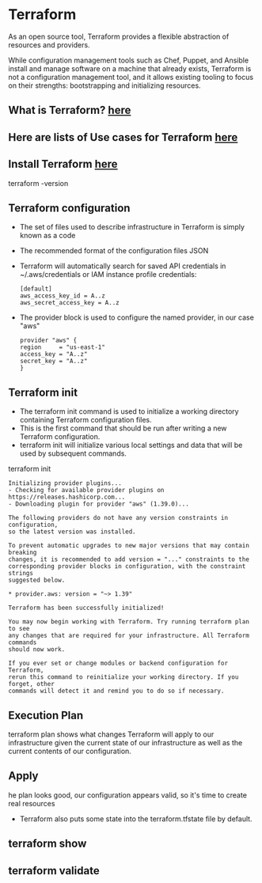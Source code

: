 # Terraform

As an open source tool, Terraform provides a flexible abstraction of resources and providers.

While configuration management tools such as Chef, Puppet, and Ansible install and manage software on a machine that already exists, Terraform is not a configuration management tool, and it allows existing tooling to focus on their strengths: bootstrapping and initializing resources.

## What is Terraform?  [here](https://www.terraform.io/intro/index.html) 

## Here are lists of Use cases for Terraform [here](https://www.terraform.io/intro/use-cases.html)

## Install Terraform [here](https://www.terraform.io/downloads.html)

terraform -version

## Terraform configuration
 - The set of files used to describe infrastructure in Terraform is simply known as a code 
 - The recommended format of the configuration files JSON 
 - Terraform will automatically search for saved API credentials in ~/.aws/credentials or IAM instance profile credentials:
	
	``` code
	[default]
  	aws_access_key_id = A..z
  	aws_secret_access_key = A..z
	```

- The provider block is used to configure the named provider, in our case "aws"
	
	```
	provider "aws" {
  	region     = "us-east-1"
  	access_key = "A..z"
  	secret_key = "A..z"
	}
	```

## Terraform init
- The terraform init command is used to initialize a working directory containing Terraform configuration files. 
- This is the first command that should be run after writing a new Terraform configuration. 
- terraform init will initialize various local settings and data that will be used by subsequent commands.

terraform init
```
Initializing provider plugins...
- Checking for available provider plugins on https://releases.hashicorp.com...
- Downloading plugin for provider "aws" (1.39.0)...

The following providers do not have any version constraints in configuration,
so the latest version was installed.

To prevent automatic upgrades to new major versions that may contain breaking
changes, it is recommended to add version = "..." constraints to the
corresponding provider blocks in configuration, with the constraint strings
suggested below.

* provider.aws: version = "~> 1.39"

Terraform has been successfully initialized!

You may now begin working with Terraform. Try running terraform plan to see
any changes that are required for your infrastructure. All Terraform commands
should now work.

If you ever set or change modules or backend configuration for Terraform,
rerun this command to reinitialize your working directory. If you forget, other
commands will detect it and remind you to do so if necessary.
```

## Execution Plan

terraform plan shows what changes Terraform will apply to our infrastructure given the current state of our infrastructure as well as the current contents of our configuration.

## Apply
he plan looks good, our configuration appears valid, so it's time to create real resources

- Terraform also puts some state into the terraform.tfstate file by default.


## terraform show
## terraform validate



